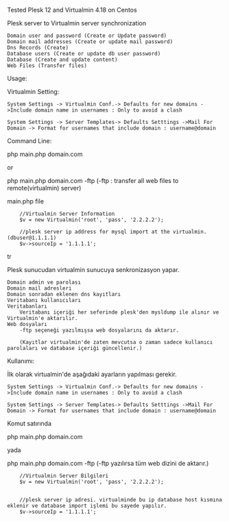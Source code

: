 Tested Plesk 12 and Virtualmin 4.18 on Centos


Plesk server to Virtualmin server synchronization

    Domain user and password (Create or Update password)
    Domain mail addresses (Create or update mail password)
    Dns Records (Create)
    Database users (Create or update db user password)
    Database (Create and update content)
    Web Files (Transfer files)


Usage:

Virtualmin Setting:

    System Settings -> Virtualmin Conf.-> Defaults for new domains ->Include domain name in usernames : Only to avoid a clash

    System Settings -> Server Templates-> Defaults Setttings ->Mail For Domain -> Format for usernames that include domain : username@domain


Command Line:

php main.php domain.com

or

php main.php domain.com -ftp (-ftp : transfer all web files to remote(virtualmin) server)


main.php file

        //Virtualmin Server Information
       	$v = new Virtualmin('root', 'pass', '2.2.2.2');

        //plesk server ip address for mysql import at the virtualmin.(dbuser@1.1.1.1)
        $v->sourceIp = '1.1.1.1';


tr

Plesk sunucudan virtualmin sunucuya senkronizasyon yapar.

    Domain admin ve parolası
    Domain mail adresleri
    Domain sonradan eklenen dns kayıtları
    Veritabanı kullanıcıları
    Veritabanları
        Veritabanı içeriği her seferinde plesk'den mysldump ile alınır ve Virtualmin'e aktarılır.
    Web dosyaları
        -ftp seçeneği yazılmışsa web dosyalarını da aktarır.

        (Kayıtlar virtualmin'de zaten mevcutsa o zaman sadece kullanıcı parolaları ve database içeriği güncellenir.)

Kullanımı:

İlk olarak virtualmin'de aşağıdaki ayarların yapılması gerekir.

    System Settings -> Virtualmin Conf.-> Defaults for new domains ->Include domain name in usernames : Only to avoid a clash

    System Settings -> Server Templates-> Defaults Setttings ->Mail For Domain -> Format for usernames that include domain : username@domain


Komut satırında

php main.php domain.com

yada

php main.php domain.com -ftp (-ftp yazılırsa tüm web dizini de aktarır.)




        //Virtualmin Server Bilgileri
       	$v = new Virtualmin('root', 'pass', '2.2.2.2');


        //plesk server ip adresi. virtualminde bu ip database host kısmına eklenir ve database import işlemi bu sayede yapılır.
        $v->sourceIp = '1.1.1.1';








